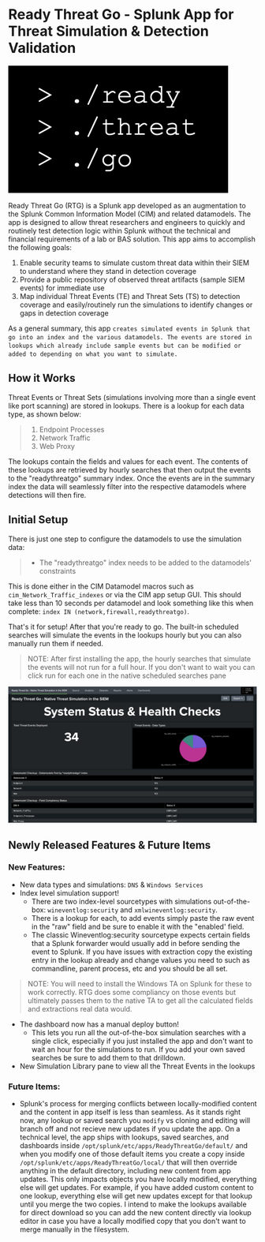 # Ready Threat Go - Splunk App for Threat Simulation & Detection Validation
![Alt text](Logo.png)

Ready Threat Go (RTG) is a Splunk app developed as an augmentation to the Splunk Common Information Model (CIM) and related datamodels. The app is designed to allow threat researchers and engineers to quickly and routinely test detection logic within Splunk without the technical and financial requirements of a lab or BAS solution. This app aims to accomplish the following goals:

1. Enable security teams to simulate custom threat data within their SIEM to understand where they stand in detection coverage
2. Provide a public repository of observed threat artifacts (sample SIEM events) for immediate use
3. Map individual Threat Events (TE) and Threat Sets (TS) to detection coverage and easily/routinely run the simulations to identify changes or gaps in detection coverage

As a general summary, this app `creates simulated events in Splunk that go into an index and the various datamodels. The events are stored in lookups which already include sample events but can be modified or added to depending on what you want to simulate.`

## How it Works
Threat Events or Threat Sets (simulations involving more than a single event like port scanning) are stored in lookups. There is a lookup for each data type, as shown below:
> 1. Endpoint Processes
> 2. Network Traffic
> 3. Web Proxy

The lookups contain the fields and values for each event. The contents of these lookups are retrieved by hourly searches that then output the events to the "readythreatgo" summary index. Once the events are in the summary index the data will seamlessly filter into the respective datamodels where detections will then fire. 

## Initial Setup
There is just one step to configure the datamodels to use the simulation data:
> * The "readythreatgo" index needs to be added to the datamodels' constraints

This is done either in the CIM Datamodel macros such as `cim_Network_Traffic_indexes` or via the CIM app setup GUI. This should take less than 10 seconds per datamodel and look something like this when complete: `index IN (network,firewall,readythreatgo)`.

That's it for setup! After that you're ready to go. The built-in scheduled searches will simulate the events in the lookups hourly but you can also manually run them if needed.

> NOTE: After first installing the app, the hourly searches that simulate the events will not run for a full hour. If you don't want to wait you can click run for each one in the native scheduled searches pane

![Alt text](Dashboard%20Demo.png)

## Newly Released Features & Future Items
### New Features:
* New data types and simulations: `DNS` & `Windows Services`
* Index level simulation support!
   * There are two index-level sourcetypes with simulations out-of-the-box: `wineventlog:security` and `xmlwineventlog:security`. 
   * There is a lookup for each, to add events simply paste the raw event in the "raw" field and be sure to enable it with the "enabled' field.
   * The classic Wineventlog:security sourcetype expects certain fields that a Splunk forwarder would usually add in before sending the event to Splunk. If you have issues with extraction copy the existing entry in the lookup already and change values you need to such as commandline, parent process, etc and you should be all set.
> NOTE: You will need to install the Windows TA on Splunk for these to work correctly. RTG does some compliancy on those events but ultimately passes them to the native TA to get all the calculated fields and extractions real data would. 
* The dashboard now has a manual deploy button!
   * This lets you run all the out-of-the-box simulation searches with a single click, especially if you just installed the app and don't want to wait an hour for the simulations to run. If you add your own saved searches be sure to add them to that drilldown.
* New Simulation Library pane to view all the Threat Events in the lookups 

### Future Items:
* Splunk's process for merging conflicts between locally-modified content and the content in app itself is less than seamless. As it stands right now, any lookup or saved search you `modify` vs cloning and editing will branch off and not recieve new updates if you update the app. On a technical level, the app ships with lookups, saved searches, and dashboards inside `/opt/splunk/etc/apps/ReadyThreatGo/default/` and when you modify one of those default items you create a copy inside `/opt/splunk/etc/apps/ReadyThreatGo/local/` that will then override anything in the default directory, including new content from app updates. This only impacts objects you have locally modified, everything else will get updates. For example, if you have added custom content to one lookup, everything else will get new updates except for that lookup until you merge the two copies. I intend to make the lookups available for direct download so you can add the new content directly via lookup editor in case you have a locally modified copy that you don't want to merge manually in the filesystem.


